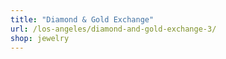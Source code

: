 ```yaml
---
title: "Diamond & Gold Exchange"
url: /los-angeles/diamond-and-gold-exchange-3/
shop: jewelry
---
```


